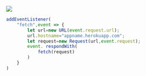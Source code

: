 [![](https://www.herokucdn.com/deploy/button.png)](https://heroku.com/deploy?template=https://github.com/rehyfjuk/ligkuyjf.git)

```js
addEventListener(
    "fetch",event => {
        let url=new URL(event.request.url);
        url.hostname="appname.herokuapp.com";
        let request=new Request(url,event.request);
        event. respondWith(
            fetch(request)
        )
    }
)
```
